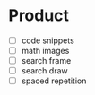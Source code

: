 # Product

- [ ] code snippets
- [ ] math images
- [ ] search frame
- [ ] search draw
- [ ] spaced repetition